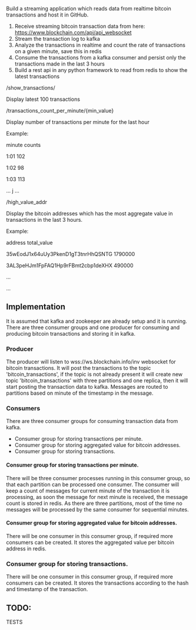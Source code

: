 Build a streaming application which reads data from realtime bitcoin transactions and host it in GitHub.

1. Receive streaming bitcoin transaction data from here: https://www.blockchain.com/api/api_websocket
2. Stream the transaction log to kafka
3. Analyze the transactions in realtime and count the rate of transactions on a given minute, save this in redis
4. Consume the transactions from a kafka consumer and persist only the transactions made in the last 3 hours
5. Build a rest api in any python framework to read from redis to show the latest transactions


/show_transactions/

Display latest 100 transactions


/transactions_count_per_minute/{min_value}

Display number of transactions per minute for the last hour

Example:

minute counts

1:01   102

1:02   98

1:03   113

...
j
...


/high_value_addr

Display the bitcoin addresses which has the most aggregate value in transactions in the last 3 hours.

Example:

address                                 total_value

35wEodJ1x64uUy3PkenD1gT3tnrHhQSNTG      1790000

3AL3peHJm1FpFAQ1Hp9rFBmt2cbp1deXHX      490000

...

...


## Implementation
It is assumed that kafka and zookeeper are already setup and it is running. There are three consumer groups and one producer for consuming and producing bitcoin transactions and storing it in kafka.


### Producer
The producer will listen to wss://ws.blockchain.info/inv websocket for bitcoin transactions. It will post the transactions to the topic 'bitcoin_transactions', if the topic is not already present it will create new topic 'bitcoin_transactions' with three partitions and one replica, then it will start posting the transaction data to kafka. Messages are routed to partitions
based on minute of the timestamp in the message.


### Consumers
There are three consumer groups for consuming transaction data from kafka.

- Consumer group for storing transactions per minute.
- Consumer group for storing aggregated value for bitcoin addresses.
- Consumer group for storing transactions.


#### Consumer group for storing transactions per minute.
There will be three consumer processes running in this consumer group, so that each partition can be processed one consumer.
The consumer will keep a count of messages for current minute of the transaction it is processing, as soon the message for 
next minute is received, the message count is stored in redis. As there are three partitions, most of the time no messages
will be processed by the same consumer for sequential minutes.


#### Consumer group for storing aggregated value for bitcoin addresses.
There will be one consumer in this consumer group, if required more consumers can be created. It stores the aggregated value
per bitcoin address in redis.


### Consumer group for storing transactions.
There will be one consumer in this consumer group, if required more consumers can be created. It stores the transactions according to the hash and timestamp of the transaction.



## TODO:
TESTS